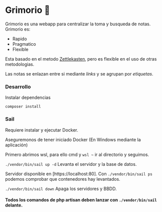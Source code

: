 # Grimorio 📖

Grimorio es una webapp para centralizar la toma y busqueda de notas. Grimorio es:

- Rapido
- Pragmatico
- Flexible

Esta basado en el metodo [Zettlekasten](https://es.wikipedia.org/wiki/Zettelkasten), pero es flexible en el uso de otras metodologias.

Las notas se enlazan entre si mediante *links* y se agrupan por *etiquetas*.


### Desarrollo

Instalar dependencias

`composer install`


### Sail

Requiere instalar y ejecutar Docker.

Aseguremonos de tener iniciado Docker (En Windows mediante la aplicación)

Primero abrimos wsl, para ello cmd y `wsl ~` ir al directorio y seguimos.

`./vendor/bin/sail up -d` Levanta el servidor y la base de datos.

Servidor disponible en [https://localhost:80].
Con `./vendor/bin/sail ps` podemos comprobar que contenedores hay levantados.

`./vendor/bin/sail down` Apaga los servidores y BBDD.

#### Todos los comandos de php artisan deben lanzar con `./vendor/bin/sail` delante.
